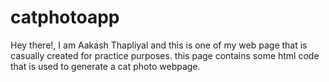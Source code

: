 # catphotoapp
Hey there!, I am Aakash Thapliyal and this is one of my web page that is casually created for practice purposes. this page contains some html code that is used to generate a cat photo webpage. 
